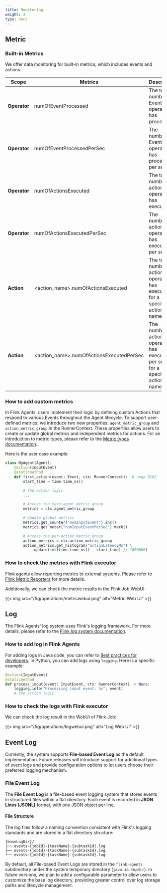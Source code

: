 ```yaml
---
title: Monitoring
weight: 3
type: docs
---
```

<!--
Licensed to the Apache Software Foundation (ASF) under one
or more contributor license agreements.  See the NOTICE file
distributed with this work for additional information
regarding copyright ownership.  The ASF licenses this file
to you under the Apache License, Version 2.0 (the
"License"); you may not use this file except in compliance
with the License.  You may obtain a copy of the License at

  http://www.apache.org/licenses/LICENSE-2.0

Unless required by applicable law or agreed to in writing,
software distributed under the License is distributed on an
"AS IS" BASIS, WITHOUT WARRANTIES OR CONDITIONS OF ANY
KIND, either express or implied.  See the License for the
specific language governing permissions and limitations
under the License.
-->

## Metric

### Built-in Metrics

We offer data monitoring for built-in metrics, which includes events and actions. 

| Scope        | Metrics                                          | Description                                                                      | Type  |
|--------------|--------------------------------------------------|----------------------------------------------------------------------------------|-------|
| **Operator** | numOfEventProcessed                              | The total number of Events this operator has processed.                          | Count |
| **Operator** | numOfEventProcessedPerSec                        | The number of Events this operator has processed per second.                     | Meter |
| **Operator** | numOfActionsExecuted                             | The total number of actions this operator has executed.                          | Count |
| **Operator** | numOfActionsExecutedPerSec                       | The number of actions this operator has executed per second.                     | Meter |
| **Action**   | <action_name>.numOfActionsExecuted | The total number of actions this operator has executed for a specific action name. | Count |
| **Action**   | <action_name>.numOfActionsExecutedPerSec | The number of actions this operator has executed per second for a specific action name. | Meter |

#### 

### How to add custom metrics

In Flink Agents, users implement their logic by defining custom Actions that respond to various Events throughout the Agent lifecycle. To support user-defined metrics, we introduce two new properties: `agent_metric_group` and `action_metric_group` in the RunnerContext. These properties allow users to create or update global metrics and independent metrics for actions. For an introduction to metric types, please refer to the [Metric types documentation](https://nightlies.apache.org/flink/flink-docs-release-1.20/docs/ops/metrics/#metric-types).

Here is the user case example:

```python
class MyAgent(Agent):
    @action(InputEvent)
    @staticmethod
    def first_action(event: Event, ctx: RunnerContext):  # noqa D102
        start_time = time.time_ns()

        # the action logic
        ...

        # Access the main agent metric group
        metrics = ctx.agent_metric_group

        # Update global metrics
        metrics.get_counter("numInputEvent").inc()
        metrics.get_meter("numInputEventPerSec").mark()

        # Access the per-action metric group
        action_metrics = ctx.action_metric_group
        action_metrics.get_histogram("actionLatencyMs") \
            .update(int(time.time_ns() - start_time) // 1000000)
```

### How to check the metrics with Flink executor

Flink agents allow reporting metrics to external systems. Please refer to [Flink Metric Reporters](https://nightlies.apache.org/flink/flink-docs-release-1.20/docs/deployment/metric_reporters/) for more details.

Additionally, we can check the metric results in the Flink Job WebUI:

{{< img src="/fig/operations/metricwebui.png" alt="Metric Web UI" >}}

## Log

The Flink Agents' log system uses Flink's logging framework. For more details, please refer to the [Flink log system documentation](https://nightlies.apache.org/flink/flink-docs-master/docs/deployment/advanced/logging/).

### How to add log in Flink Agents

For adding logs in Java code, you can refer to [Best practices for developers](https://nightlies.apache.org/flink/flink-docs-master/docs/deployment/advanced/logging/#best-practices-for-developers). In Python, you can add logs using `logging`. Here is a specific example:

```python
@action(InputEvent)
@staticmethod
def process_input(event: InputEvent, ctx: RunnerContext) -> None:
    logging.info("Processing input event: %s", event)
    # the action logic
```

### How to check the logs with Flink executor

We can check the log result in the WebUI of Flink Job:

{{< img src="/fig/operations/logwebui.png" alt="Log Web UI" >}}

## Event Log

Currently, the system supports **File-based Event Log** as the default implementation. Future releases will introduce support for additional types of event logs and provide configuration options to let users choose their preferred logging mechanism.

### File Event Log

The **File Event Log** is a file-based event logging system that stores events in structured files within a flat directory. Each event is recorded in **JSON Lines (JSONL)** format, with one JSON object per line.

#### File Structure

The log files follow a naming convention consistent with Flink's logging standards and are stored in a flat directory structure:

```
{baseLogDir}/
├── events-{jobId}-{taskName}-{subtaskId}.log
├── events-{jobId}-{taskName}-{subtaskId}.log
└── events-{jobId}-{taskName}-{subtaskId}.log
```

By default, all File-based Event Logs are stored in the `flink-agents` subdirectory under the system temporary directory (`java.io.tmpdir`). In future versions, we plan to add a configurable parameter to allow users to customize the base log directory, providing greater control over log storage paths and lifecycle management.
